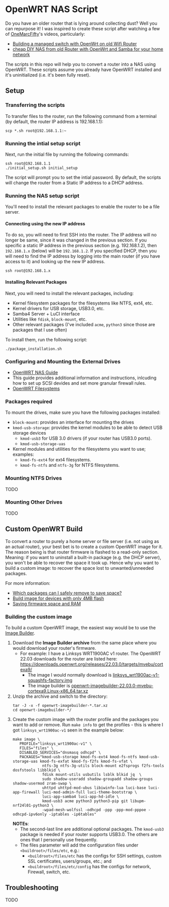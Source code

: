 # OpenWRT NAS Script

Do you have an older router that is lying around collecting dust? Well you can repurpose it! I was inspired to create these script after watching a few of [OneMarcFifty](https://www.youtube.com/c/OneMarcFifty)'s videos, particularly:

* [Building a managed switch with OpenWrt on old Wifi Router](https://www.youtube.com/watch?v=yCV-08tSwe8)
* [cheap DIY NAS from old Router with OpenWrt and Samba for your home network](https://www.youtube.com/watch?v=vTxfgstBIlE)

The scripts in this repo will help you to convert a router into a NAS using OpenWRT. These scripts assume you already have OpenWRT installed and it's uninitialized (i.e. it's been fully reset).

## Setup

### Transferring the scripts

To transfer files to the router, run the following command from a terminal (by default, the router IP address is 192.168.1.1):

```
scp *.sh root@192.168.1.1:~
```

### Running the intial setup script

Next, run the initial file  by running the following commands:

```
ssh root@192.168.1.1
./initial_setup.sh initial_setup
```

The script will prompt you to set the intial password. By default, the scripts will change the router from a Static IP address to a DHCP address.

### Running the NAS setup script

You'll need to install the relevant packages to enable the router to be a file server. 

#### Connecting using the new IP address

To do so, you will need to first SSH into the router. The IP address will no longer be same, since it was changed in the previous section. If you specific a static IP address in the previous section (e.g. 192.168.1.2), then `192.168.1.x` (below) will be `192.168.1.2`. If you specified DHCP, then you will need to find the IP address by logging into the main router (if you have access to it) and looking up the new IP address.

```
ssh root@192.168.1.x
```

#### Installing Relevant Packages

Next, you will need to install the relevant packages, including:

* Kernel filesystem packages for the filesystems like NTFS, ext4, etc.
* Kernel drivers for USB storage, USB3.0, etc.
* Samba4 Server + LuCI interface
* Utilities like `fdisk`, `block-mount`, etc.
* Other relevant packages (I've included `acme`, `python3` since those are packages that I use often)

To install them, run the following script:

```
./package_installation.sh
```

### Configuring and Mounting the External Drives

* [OpenWRT NAS Guide](https://openwrt.org/docs/guide-user/services/nas/start)
 * This guide provides additional information and instructions, inlcuding how to set up SCSI devides and set more granular firewall rules.
* [OpenWRT Filesystems](https://openwrt.org/docs/guide-user/storage/filesystems-and-partitions)

### Packages required

To mount the drives, make sure you have the following packages installed:

* `block-mount`: provides an interface for mounting the drives
* `kmod-usb-storage`: provides the kernel modules to be able to detect USB storage devices
    * `kmod-usb3` for USB 3.0 drivers (if your router has USB3.0 ports).
    * `kmod-usb-storage-uas`
* Kernel modules and utilities for the filesystems you want to use; examples:
   * `kmod-fs-ext4` for ext4 filesystems.
   * `kmod-fs-ntfs` and `ntfs-3g` for NTFS filesystems.

### Mounting NTFS Drives

TODO

### Mounting Other Drives

TODO

## Custom OpenWRT Build

To convert a router to purely a home server or file server (i.e. not using as an actual router), your best bet is to create a custom OpenWRT image for it. The reason being is that router firmware is flashed to a read-only section. Meaning: if you want to uninstall a built-in package (e.g. the DHCP server), you won't be able to recover the space it took up. Hence why you want to build a custom image: to recover the space lost to unwanted/unneeded packages.

For more information:
* [Which packages can I safely remove to save space?](https://openwrt.org/faq/which_packages_can_i_safely_remove_to_save_space)
* [Build image for devices with only 4MB flash](https://openwrt.org/faq/build_image_for_devices_with_only_4mb_flash)
* [Saving firmware space and RAM](https://openwrt.org/docs/guide-user/additional-software/saving_space)

### Building the custom image

To build a custom OpenWRT image, the easiest way would be to use the [Image Builder](https://openwrt.org/docs/guide-user/additional-software/imagebuilder). 

1. Download the **Image Builder archive** from the same place where you would download your router's firmware.
    * For example: I have a Linksys WRT1900AC v1 router. The OpenWRT 22.03 downloads for the router are listed here: <https://downloads.openwrt.org/releases/22.03.0/targets/mvebu/cortexa9/>
        * The image I would normally download is [linksys_wrt1900ac-v1-squashfs-factory.img](https://downloads.openwrt.org/releases/22.03.0/targets/mvebu/cortexa9/openwrt-22.03.0-mvebu-cortexa9-linksys_wrt1900ac-v1-squashfs-factory.img)
        * The image builder is [openwrt-imagebuilder-22.03.0-mvebu-cortexa9.Linux-x86_64.tar.xz](https://downloads.openwrt.org/releases/22.03.0/targets/mvebu/cortexa9/openwrt-imagebuilder-22.03.0-mvebu-cortexa9.Linux-x86_64.tar.xz)
2. Unzip the archive and switch to the directory:
   ```
   tar -J -x -f openwrt-imagebuilder-*.tar.xz
   cd openwrt-imagebuilder-*/
   ```
3. Create the custom image with the router profile and the packages you want to add or remove. Run `make info` to get the profiles - this is where I got `linksys_wrt1900ac-v1` seen in the example below:
   ```
   make image \
      PROFILE="linksys_wrt1900ac-v1" \
      FILES="files" \
      DISABLED_SERVICES="dnsmasq odhcpd" \
      PACKAGES="kmod-usb-storage kmod-fs-ext4 kmod-fs-ntfs kmod-usb-storage-uas kmod-fs-exfat kmod-fs-f2fs kmod-fs-vfat \
                ntfs-3g ntfs-3g-utils block-mount e2fsprogs f2fs-tools dosfstools libblkid \
                fdisk mount-utils usbutils lsblk blkid jq  \
                sudo shadow-useradd shadow-groupadd shadow-groups shadow-usermod zram-swap \
                uhttpd uhttpd-mod-ubus libiwinfo-lua luci-base luci-app-firewall luci-mod-admin-full luci-theme-bootstrap \
                luci-app-samba4 luci-app-hd-idle \
                kmod-usb3 acme python3 python3-pip git libupm-nrf24l01-python3 \
                -wpad-mesh-wolfssl -odhcpd -ppp -ppp-mod-pppoe -odhcpd-ipv6only -iptables -ip6tables"
   ```
   **NOTEs**: 
      * The second-last line are additional optional packages. The `kmod-usb3` package is needed if your router supports USB3.0. The others are ones that I personally use frequently.
      * The files parameter will add the configuration files under `<buildroot>/files/etc`, e.g.:
         * `<buildroot>/files/etc` has the configs for SSH settings, custom SSL certificates, users/groups, etc.; and 
         * `<buildroot>/files/etc/config` has the configs for network, Firewall, switch, etc.

## Troubleshooting

TODO
